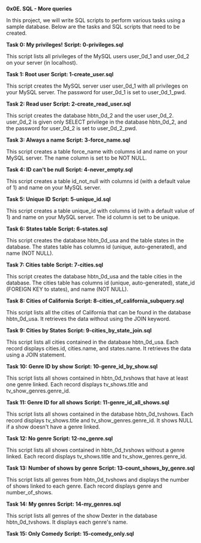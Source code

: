 **0x0E. SQL - More queries**

In this project, we will write SQL scripts to perform various tasks using a sample database. Below are the tasks and SQL scripts that need to be created.

**Task 0: My privileges!**
**Script: 0-privileges.sql**

This script lists all privileges of the MySQL users user_0d_1 and user_0d_2 on your server (in localhost).

**Task 1: Root user**
**Script: 1-create_user.sql**

This script creates the MySQL server user user_0d_1 with all privileges on your MySQL server. The password for user_0d_1 is set to user_0d_1_pwd.

**Task 2: Read user**
**Script: 2-create_read_user.sql**

This script creates the database hbtn_0d_2 and the user user_0d_2. user_0d_2 is given only SELECT privilege in the database hbtn_0d_2, and the password for user_0d_2 is set to user_0d_2_pwd.

**Task 3: Always a name**
**Script: 3-force_name.sql**

This script creates a table force_name with columns id and name on your MySQL server. The name column is set to be NOT NULL.

**Task 4: ID can't be null**
**Script: 4-never_empty.sql**

This script creates a table id_not_null with columns id (with a default value of 1) and name on your MySQL server.

**Task 5: Unique ID**
**Script: 5-unique_id.sql**

This script creates a table unique_id with columns id (with a default value of 1) and name on your MySQL server. The id column is set to be unique.

**Task 6: States table**
**Script: 6-states.sql**

This script creates the database hbtn_0d_usa and the table states in the database. The states table has columns id (unique, auto-generated), and name (NOT NULL).

**Task 7: Cities table**
**Script: 7-cities.sql**

This script creates the database hbtn_0d_usa and the table cities in the database. The cities table has columns id (unique, auto-generated), state_id (FOREIGN KEY to states), and name (NOT NULL).

**Task 8: Cities of California**
**Script: 8-cities_of_california_subquery.sql**

This script lists all the cities of California that can be found in the database hbtn_0d_usa. It retrieves the data without using the JOIN keyword.

**Task 9: Cities by States**
**Script: 9-cities_by_state_join.sql**

This script lists all cities contained in the database hbtn_0d_usa. Each record displays cities.id, cities.name, and states.name. It retrieves the data using a JOIN statement.

**Task 10: Genre ID by show**
**Script: 10-genre_id_by_show.sql**

This script lists all shows contained in hbtn_0d_tvshows that have at least one genre linked. Each record displays tv_shows.title and tv_show_genres.genre_id.

**Task 11: Genre ID for all shows**
**Script: 11-genre_id_all_shows.sql**

This script lists all shows contained in the database hbtn_0d_tvshows. Each record displays tv_shows.title and tv_show_genres.genre_id. It shows NULL if a show doesn't have a genre linked.

**Task 12: No genre**
**Script: 12-no_genre.sql**

This script lists all shows contained in hbtn_0d_tvshows without a genre linked. Each record displays tv_shows.title and tv_show_genres.genre_id.

**Task 13: Number of shows by genre**
**Script: 13-count_shows_by_genre.sql**

This script lists all genres from hbtn_0d_tvshows and displays the number of shows linked to each genre. Each record displays genre and number_of_shows.

**Task 14: My genres**
**Script: 14-my_genres.sql**

This script lists all genres of the show Dexter in the database hbtn_0d_tvshows. It displays each genre's name.

**Task 15: Only Comedy**
**Script: 15-comedy_only.sql**

